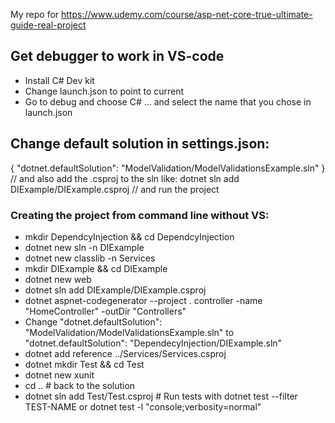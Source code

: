 My repo for https://www.udemy.com/course/asp-net-core-true-ultimate-guide-real-project


## Get debugger to work in VS-code
- Install C# Dev kit
- Change launch.json to point to current
- Go to debug and choose C# ... and select the name that you chose in launch.json

## Change default solution in settings.json:
{
    "dotnet.defaultSolution": "ModelValidation/ModelValidationsExample.sln"
}
// and also add the .csproj to the sln like: dotnet sln add DIExample/DIExample.csproj 
// and run the project

### Creating the project from command line without VS:
- mkdir DependcyInjection && cd DependcyInjection
- dotnet new sln -n DIExample
- dotnet new classlib -n Services
- mkdir DIExample && cd DIExample
- dotnet new web
- dotnet sln add DIExample/DIExample.csproj 
- dotnet aspnet-codegenerator --project . controller  -name "HomeController" -outDir "Controllers"
- Change  "dotnet.defaultSolution": "ModelValidation/ModelValidationsExample.sln" to  "dotnet.defaultSolution": "DependecyInjection/DIExample.sln"
- dotnet add reference ../Services/Services.csproj 
- dotnet mkdir Test && cd Test
- dotnet new xunit 
- cd .. # back to the solution
- dotnet sln add Test/Test.csproj # Run tests with dotnet test --filter TEST-NAME or dotnet test -l "console;verbosity=normal"